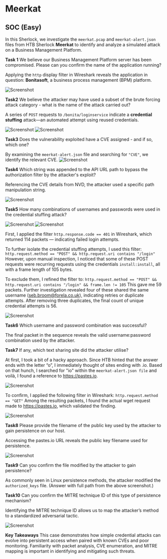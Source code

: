 # Meerkat
## SOC (Easy)

In this Sherlock, we investigate the `meerkat.pcap` and `meerkat-alert.json` files from HTB Sherlock **Meerkat** to identify and analyze a simulated attack on a Business Management Platform.

**Task 1**
We believe our Business Management Platform server has been compromised. Please can you confirm the name of the application running?

Applying the `http` display filter in Wireshark reveals the application in question: **Bonitasoft**, a business process management (BPM) platform.

![Screenshot](Meerkat2.png)


**Task2**
We believe the attacker may have used a subset of the brute forcing attack category - what is the name of the attack carried out?

A series of `POST` requests to `/bonita/loginservice` indicate a **credential stuffing** attack—an automated attempt using reused credentials.

![Screenshot](Meerkat3.png)
![Screenshot](Meerkat4.png)


**Task3**
Does the vulnerability exploited have a CVE assigned - and if so, which one?

By examining the `meerkat-alert.json` file and searching for `"CVE"`, we identify the relevant CVE.
![Screenshot](Meerkat5.png)


**Task4**
Which string was appended to the API URL path to bypass the authorization filter by the attacker's exploit?

Referencing the CVE details from NVD, the attacker used a specific path manipulation string.

![Screenshot](Meerkat6.png)


**Task5**
How many combinations of usernames and passwords were used in the credential stuffing attack?

![Screenshot](Meerkat7.png)
![Screenshot](Meerkat8.png)

First, I applied the filter `http.response.code == 401` in Wireshark, which returned 114 packets — indicating failed login attempts.

To further isolate the credential stuffing attempts, I used this filter:
`http.request.method == "POST" && http.request.uri contains "/login"`
However, upon manual inspection, I noticed that some of these POST requests were recurring requests using the credentials `install:install`, all with a frame length of 105 bytes. 

To exclude them, I refined the filter to:
`http.request.method == "POST" && http.request.uri contains "/login" && frame.len != 105`
This gave me 59 packets. Further investigation revealed four of these shared the same username (seb.broom@forela.co.uk), indicating retries or duplicate attempts. After removing three duplicates, the final count of unique credential attempts is 56.

![Screenshot](Meerkat9.png)


**Task6**
Which username and password combination was successful?

The final packet in the sequence reveals the valid username:password combination used by the attacker.


**Task7**
If any, which text sharing site did the attacker utilise?

At first, I took a bit of a hacky approach. Since HTB hinted that the answer ends with the letter “o”, I immediately thought of sites ending with .io. Based on that hunch, I searched for "io" within the `meerkat-alert.json file` and voilà, I found a reference to https://pastes.io.

![Screenshot](Meerkat10.png)

To confirm, I applied the following filter in Wireshark:
`http.request.method == "GET"`
Among the resulting packets, I found the actual wget request made to https://pastes.io, which validated the finding.

![Screenshot](Meerkat11.png)


**Task8**
Please provide the filename of the public key used by the attacker to gain persistence on our host.

Accessing the pastes.io URL reveals the public key filename used for persistence.

![Screenshot](Meerkat12.png)


**Task9**
Can you confirm the file modified by the attacker to gain persistence?

As commonly seen in Linux persistence methods, the attacker modified the `authorized_keys` file. (Answer with full path from the above screenshot.)


**Task10**
Can you confirm the MITRE technique ID of this type of persistence mechanism?

Identifying the MITRE technique ID allows us to map the attacker’s method to a standardized adversarial tactic.

![Screenshot](Meerkat13.png)


**Key Takeaways**
This case demonstrates how simple credential attacks can evolve into persistent access when paired with known CVEs and poor monitoring. Familiarity with packet analysis, CVE enumeration, and MITRE mapping is important in identifying and mitigating such threats.

